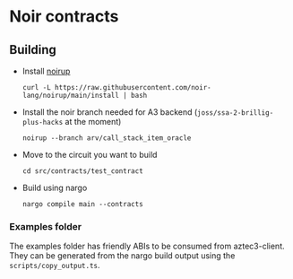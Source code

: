 # Noir contracts

## Building

- Install [noirup](https://github.com/noir-lang/noirup)
  ```
  curl -L https://raw.githubusercontent.com/noir-lang/noirup/main/install | bash
  ```
- Install the noir branch needed for A3 backend (`joss/ssa-2-brillig-plus-hacks` at the moment)
  ```
  noirup --branch arv/call_stack_item_oracle
  ```
- Move to the circuit you want to build
  ```
  cd src/contracts/test_contract
  ```
- Build using nargo
  ```
  nargo compile main --contracts
  ```

### Examples folder

The examples folder has friendly ABIs to be consumed from aztec3-client. They can be generated from the nargo build output using the `scripts/copy_output.ts`.
